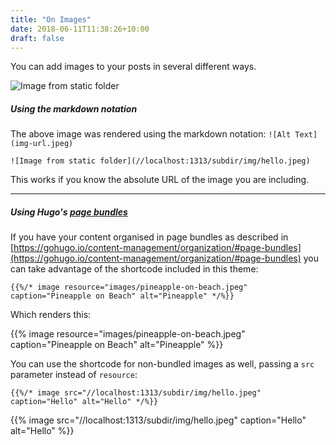 ```yaml
---
title: "On Images"
date: 2018-06-11T11:38:26+10:00
draft: false
---
```


You can add images to your posts in several different ways.

![Image from static folder](//localhost:1313/subdir/img/hello.jpeg)

<!--more-->



##### Using the markdown notation

The above image was rendered using the markdown notation: `![Alt Text](img-url.jpeg)`

```
![Image from static folder](//localhost:1313/subdir/img/hello.jpeg)
```
This works if you know the absolute URL of the image you are including. 

---
  
##### Using Hugo's [page bundles](https://gohugo.io/content-management/page-resources/)

If you have your content organised in page bundles as described in [https://gohugo.io/content-management/organization/#page-bundles](https://gohugo.io/content-management/organization/#page-bundles) you can take advantage of the shortcode included in this theme:

```
{{%/* image resource="images/pineapple-on-beach.jpeg" caption="Pineapple on Beach" alt="Pineapple" */%}}
```

Which renders this:

{{% image resource="images/pineapple-on-beach.jpeg" caption="Pineapple on Beach" alt="Pineapple" %}}

You can use the shortcode for non-bundled images as well, passing a `src` parameter instead of `resource`:

```
{{%/* image src="//localhost:1313/subdir/img/hello.jpeg" caption="Hello" alt="Hello" */%}}
```

{{% image src="//localhost:1313/subdir/img/hello.jpeg" caption="Hello" alt="Hello" %}}
